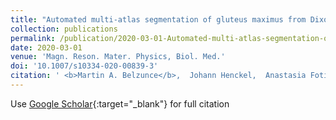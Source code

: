 ```yaml
---
title: "Automated multi-atlas segmentation of gluteus maximus from Dixon and T1-weighted magnetic resonance images"
collection: publications
permalink: /publication/2020-03-01-Automated-multi-atlas-segmentation-of-gluteus-maximus-from-Dixon-and-T1-weighted-magnetic-resonance-images
date: 2020-03-01
venue: 'Magn. Reson. Mater. Physics, Biol. Med.'
doi: '10.1007/s10334-020-00839-3'
citation: ' <b>Martin A. Belzunce</b>,  Johann Henckel,  Anastasia Fotiadou,  Anna Di Laura,  Alister Hart, &quot;Automated multi-atlas segmentation of gluteus maximus from Dixon and T1-weighted magnetic resonance images.&quot; <i>Magn. Reson. Mater. Physics, Biol. Med.</i>, 2020.'
---
```

Use [Google Scholar](https://scholar.google.com/scholar?q=Automated+multi+atlas+segmentation+of+gluteus+maximus+from+Dixon+and+T1+weighted+magnetic+resonance+images){:target="_blank"} for full citation